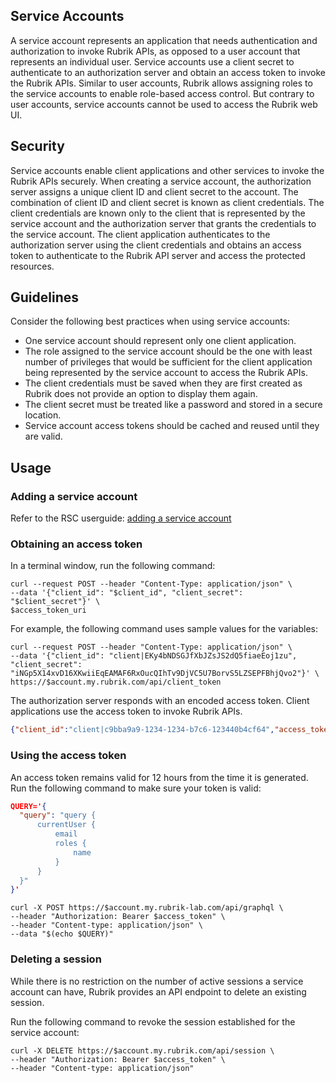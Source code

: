 
## Service Accounts
A service account represents an application that needs authentication and authorization to invoke Rubrik APIs, as opposed to a user account that represents an individual user. Service accounts use a client secret to authenticate to an authorization server and obtain an access token to invoke the Rubrik APIs. Similar to user accounts, Rubrik allows assigning roles to the service accounts to enable role-based access control. But contrary to user accounts, service accounts cannot be used to access the Rubrik web UI.

## Security
Service accounts enable client applications and other services to invoke the Rubrik APIs securely. When creating a service account, the authorization server assigns a unique client ID and client secret to the account. The combination of client ID and client secret is known as client credentials. The client credentials are known only to the client that is represented by the service account and the authorization server that grants the credentials to the service account. The client application authenticates to the authorization server using the client credentials and obtains an access token to authenticate to the Rubrik API server and access the protected resources.

## Guidelines
Consider the following best practices when using service accounts:

* One service account should represent only one client application.
* The role assigned to the service account should be the one with least number of privileges that would be sufficient for the client application being represented by the service account to access the Rubrik APIs.
* The client credentials must be saved when they are first created as Rubrik does not provide an option to display them again.
* The client secret must be treated like a password and stored in a secure location.
* Service account access tokens should be cached and reused until they are valid.
## Usage

### Adding a service account
Refer to the RSC userguide: [adding a service account](https://docs.rubrik.com/en-us/saas/saas/adding_a_service_account.html)

### Obtaining an access token
In a terminal window, run the following command:
```
curl --request POST --header "Content-Type: application/json" \
--data '{"client_id": "$client_id", "client_secret": "$client_secret"}' \
$access_token_uri
```

For example, the following command uses sample values for the variables:
```
curl --request POST --header "Content-Type: application/json" \
--data '{"client_id": "client|EKy4bNDSGJfXbJZsJS2dQ5fiaeEoj1zu", "client_secret": "iNGp5X14xvD16XKwiiEqEAMAF6RxOucQIhTv9DjVC5U7BorvS5LZSEPFBhjQvo2"}' \
https://$account.my.rubrik.com/api/client_token
```

The authorization server responds with an encoded access token. Client applications use the access token to invoke Rubrik APIs.

```json
{"client_id":"client|c9bba9a9-1234-1234-b7c6-123440b4cf64","access_token":"eyJ...","expires_in":43200}
```

### Using the access token
An access token remains valid for 12 hours from the time it is generated. Run the following command to make sure your token is valid:

```json
QUERY='{
  "query": "query {
      currentUser {
          email
          roles {
              name
          }
      }
  }"
}'
```

```
curl -X POST https://$account.my.rubrik-lab.com/api/graphql \
--header "Authorization: Bearer $access_token" \
--header "Content-type: application/json" \
--data "$(echo $QUERY)"
```
### Deleting a session
While there is no restriction on the number of active sessions a service account can have, Rubrik provides an API endpoint to delete an existing session.

Run the following command to revoke the session established for the service account:

```
curl -X DELETE https://$account.my.rubrik.com/api/session \
--header "Authorization: Bearer $access_token" \
--header "Content-type: application/json"
```